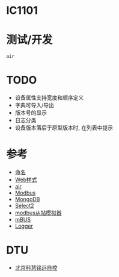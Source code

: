 # IC1101


# 测试/开发

`air`


# TODO

* 设备属性支持宽度和顺序定义
* 字典可导入/导出
* 版本号的显示
* 日志分类
* 设备版本落后于原型版本时, 在列表中提示


# 参考

* [命名](ttps://www.universeguide.com/galaxy/ic1101)
* [Web样式](https://purecss.io/layouts/)
* [air](https://github.com/cosmtrek/air)
* [Modbus](https://github.com/goburrow/modbus)
* [MongoDB](https://docs.mongodb.com/manual/reference/method/db.collection.insertOne/)
* [Select2](https://select2.org/data-sources/ajax)
* [modbus从站模拟器](https://www.modbusdriver.com/diagslave.html)
* [mBUS](https://github.com/karl-gustav/ams-han)
* [Logger](https://godoc.org/go.uber.org/zap)


# DTU

* [北京科慧铭远自控](http://www.msi-automation.com/jishuzhichi.html)
